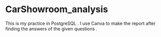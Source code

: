 # CarShowroom_analysis
This is my practice in PostgreSQL . I use Canva to make the report after finding the answers of the given questions .
